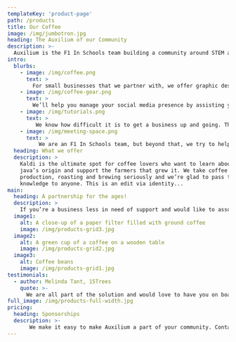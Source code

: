 ```yaml
---
templateKey: 'product-page'
path: /products
title: Our Coffee
image: /img/jumbotron.jpg
heading: The Auxilium of our Community
description: >-
  Auxilium is the F1 In Schools team building a community around STEM and our locality and supporting the businesses and organisations surrounding it. We partner and help businesses, working closely with them to achieve their goals.
intro:
  blurbs:
    - image: /img/coffee.png
      text: >
        For small businesses that we partner with, we offer graphic design services. We will illustrate, 3D model, and texture logos and banners to help your business shine compared to the competition.
    - image: /img/coffee-gear.png
      text: >
        We’ll help you manage your social media presence by assisting you in your posts. We’ll aid you with setting posting times that will appeal to your audience and create a base following.
    - image: /img/tutorials.png
      text: >
         We know how difficult it is to get a business up and going. That’s why we want to help. We’ll promote you on our Alamanda College social platforms, and you’ll be featured on our display booth.
    - image: /img/meeting-space.png
      text: >
          We are an F1 In Schools team, but beyond that, we try to help our community. If you’re a business that may need support through these arduous times, then contact us. We’ll be happy to help with all of your needs. Even the ones not mentioned here!
  heading: What we offer
  description: >
    Kaldi is the ultimate spot for coffee lovers who want to learn about their
    java’s origin and support the farmers that grew it. We take coffee
    production, roasting and brewing seriously and we’re glad to pass that
    knowledge to anyone. This is an edit via identity...
main:
  heading: A partnership for the ages!
  description: >
    If you’re a business less in need of support and would like to associate your brand with STEM in the youth and a community mindset, then you’re in luck! Sponsoring us allows you to help us help our community, and allows you to associate yourself with that. When you sponsor us, we will promote your business on countless avenues and platforms to be sure that it’s seen. Depending on your level, we may even showcase you in our large community events!
  image1:
    alt: A close-up of a paper filter filled with ground coffee
    image: /img/products-grid3.jpg
  image2:
    alt: A green cup of a coffee on a wooden table
    image: /img/products-grid2.jpg
  image3:
    alt: Coffee beans
    image: /img/products-grid1.jpg
testimonials:
  - author: Melinda Tant, 15Trees
    quote: >-
      We are all part of the solution and would love to have you on board in 2021.
full_image: /img/products-full-width.jpg
pricing:
  heading: Sponsorships
  description: >-
       We make it easy to make Auxilium a part of your community. Contact us about more details and payment info.
---
```

